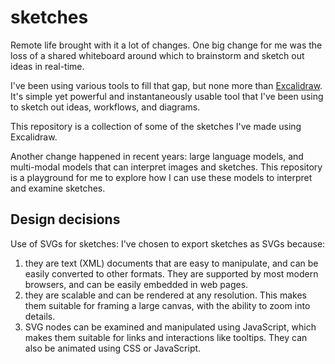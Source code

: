 # sketches

Remote life brought with it a lot of changes. One big change for me was the loss of a shared whiteboard around which to brainstorm and sketch out ideas in real-time.

I've been using various tools to fill that gap, but none more than [Excalidraw](https://excalidraw.com/). It's simple yet powerful and instantaneously usable tool that I've been using to sketch out ideas, workflows, and diagrams.

This repository is a collection of some of the sketches I've made using Excalidraw.

Another change happened in recent years: large language models, and multi-modal models that can interpret images and sketches. This repository is a playground for me to explore how I can use these models to interpret and examine sketches.

## Design decisions

Use of SVGs for sketches: I've chosen to export sketches as SVGs because:

1. they are text (XML) documents that are easy to manipulate, and can be easily converted to other formats. They are supported by most modern browsers, and can be easily embedded in web pages.
2. they are scalable and can be rendered at any resolution. This makes them suitable for framing a large canvas, with the ability to zoom into details.
3. SVG nodes can be examined and manipulated using JavaScript, which makes them suitable for links and interactions like tooltips. They can also be animated using CSS or JavaScript.

